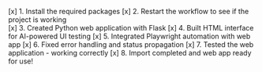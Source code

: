 [x] 1. Install the required packages
[x] 2. Restart the workflow to see if the project is working  
[x] 3. Created Python web application with Flask
[x] 4. Built HTML interface for AI-powered UI testing
[x] 5. Integrated Playwright automation with web app
[x] 6. Fixed error handling and status propagation
[x] 7. Tested the web application - working correctly
[x] 8. Import completed and web app ready for use!
